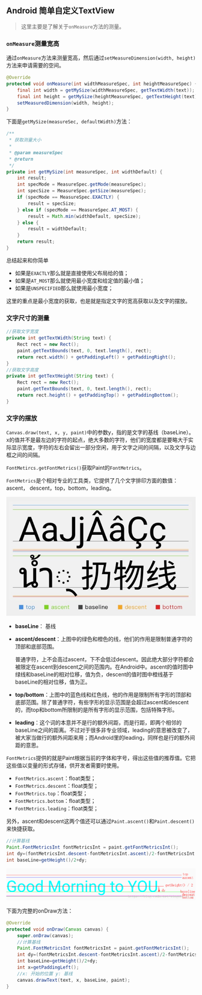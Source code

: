 ## Android 简单自定义TextView

> 这里主要是了解关于`onMeasure`方法的测量。

### `onMeasure`测量宽高

通过`onMeasure`方法来测量宽高，然后通过`setMeasureDimension(width, height)`方法来申请需要的空间。

```java
@Override
protected void onMeasure(int widthMeasureSpec, int heightMeasureSpec) {
    final int width = getMySize(widthMeasureSpec, getTextWidth(text));
    final int height = getMySize(heightMeasureSpec, getTextHeight(text));
    setMeasuredDimension(width, height);
}
```

下面是`getMySize(measureSec, defaultWidth)`方法：

```java
/**
 * 获取测量大小
 *
 * @param measureSpec
 * @return
 */
private int getMySize(int measureSpec, int widthDefault) {
    int result;
    int specMode = MeasureSpec.getMode(measureSpec);
    int specSize = MeasureSpec.getSize(measureSpec);
    if (specMode == MeasureSpec.EXACTLY) {
        result = specSize;
    } else if (specMode == MeasureSpec.AT_MOST) {
        result = Math.min(widthDefault, specSize);
    } else {
        result = widthDefault;
    }
    return result;
}
```

总结起来和你简单

- 如果是`EXACTLY`那么就是直接使用父布局给的值；
- 如果是`AT_MOST`那么就使用最小宽度和给定值的最小值；
- 如果是`UNSPECIFIED`那么就使用最小宽度；

这里的重点是最小宽度的获取，也是就是指定文字的宽高获取以及文字的摆放。

### 文字尺寸的测量

```java
//获取文字宽度
private int getTextWidth(String text) {
    Rect rect = new Rect();
    paint.getTextBounds(text, 0, text.length(), rect);
    return rect.width() + getPaddingLeft() + getPaddingRight();
}
//获取文字高度
private int getTextHeight(String text) {
    Rect rect = new Rect();
    paint.getTextBounds(text, 0, text.length(), rect);
    return rect.height() + getPaddingTop() + getPaddingBottom();
}
```

### 文字的摆放

`Canvas.draw(text, x, y, paint)`中的参数y，指的是文字的基线（baseLine）。x的值并不是最左边的字符的起点，绝大多数的字符，他们的宽度都是要略大于实际显示宽度，字符的左右会留出一部分空闲，用于文字之间的间隔，以及文字与边框之间的间隔。

`FontMetircs.getFontMetrics()`获取Paint的`FontMetrics`。

`FontMetrics`是个相对专业的工具类，它提供了几个文字排印方面的数值：ascent， descent，top，bottom，leading。

![自定义TextView_1](.\img\自定义TextView_1.png)

- **baseLine**： 基线

- **ascent/descent**：上图中的绿色和橙色的线，他们的作用是限制普通字符的顶部和底部范围。

  普通字符，上不会高过ascent，下不会低过descent。因此绝大部分字符都会被限定在ascent到descent之间的范围内。在Android中。ascent的值时图中绿线和baseLine的相对位移，值为负，descent的值时图中橙线基于baseLine的相对位移，值为正。

- **top/bottom**：上图中的蓝色线和红色线，他的作用是限制所有字形的顶部和底部范围。除了普通字符，有些字形的显示范围是会超过ascent和descent的，而top和bottom所限制的是所有字形的显示范围，包括特殊字形。

- **leading**：这个词的本意并不是行的额外间距，而是行距，即两个相邻的baseLine之间的距离。不过对于很多非专业领域，leading的意思被改变了，被大家当做行的额外间距来用；而Android里的leading，同样也是行的额外间距的意思。

`FontMetrics`提供的就是Paint根据当前的字体和字号，得出这些值的推荐值。它把这些值以变量的形式存储，供开发者需要时使用。

- `FontMetrics.ascent`：float类型；
- `FontMetrics.descent`：float类型；
- `FontMetrics.top`：float类型；
- `FontMetrics.bottom`：float类型；
- `FontMetrics.leading`：float类型；

另外，ascent和descent这两个值还可以通过`Paint.ascent()`和`Paint.descent()`来快捷获取。

```java
//计算基线
Paint.FontMetricsInt fontMetricsInt = paint.getFontMetricsInt();
int dy=(fontMetricsInt.descent-fontMetricsInt.ascent)/2-fontMetricsInt.descent;
int baseLine=getHeight()/2+dy;
```

![自定义TextView_2](.\img\自定义TextView_2.png)

下面为完整的onDraw方法：

```java
@Override
protected void onDraw(Canvas canvas) {
    super.onDraw(canvas);
    //计算基线
    Paint.FontMetricsInt fontMetricsInt = paint.getFontMetricsInt();
    int dy=(fontMetricsInt.descent-fontMetricsInt.ascent)/2-fontMetricsInt.descent;
    int baseLine=getHeight()/2+dy;
    int x=getPaddingLeft();
    //x: 开始的位置 y: 基线
    canvas.drawText(text, x, baseLine, paint);
}
```

